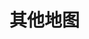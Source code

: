 <!--
 * @Description: 其他地图
 * @Author: 武明琴
 * @Date: 2021-01-20 16:19:34
 * @EditAuthor: 修改人名称
 * @LastEditTime: 2021-01-20 16:19:34
-->
# 其他地图
